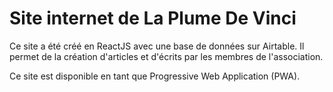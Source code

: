# Site internet de La Plume De Vinci

Ce site a été créé en ReactJS avec une base de données sur Airtable.
Il permet de la création d'articles et d'écrits par les membres de l'association.

Ce site est disponible en tant que Progressive Web Application (PWA).
